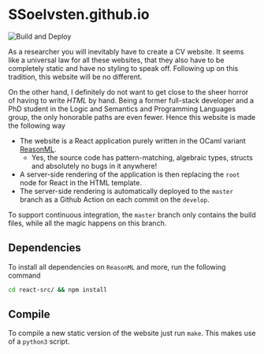 # SSoelvsten.github.io
![Build and Deploy](https://github.com/SSoelvsten/SSoelvsten.github.io/workflows/Build%20and%20Deploy/badge.svg?branch=develop)

As a researcher you will inevitably have to create a CV website. It seems like a
universal law for all these websites, that they also have to be completely
static and have no styling to speak off. Following up on this tradition, this
website will be no different.

On the other hand, I definitely do not want to get close to the sheer horror of
having to write _HTML_ by hand. Being a former full-stack developer and a PhD
student in the Logic and Semantics and Programming Languages group, the only
honorable paths are even fewer. Hence this website is made the following way

- The website is a React application purely written in the OCaml variant
  [ReasonML](https://reasonml.github.io/).
  - Yes, the source code has pattern-matching, algebraic types, structs and
    absolutely no bugs in it anywhere!
- A server-side rendering of the application is then replacing the `root` node
  for React in the HTML template.
- The server-side rendering is automatically deployed to the `master` branch as
  a Github Action on each commit on the `develop`.
  
To support continuous integration, the `master` branch only contains the build
files, while all the magic happens on this branch.
  
## Dependencies
To install all dependencies on `ReasonML` and more, run the following command
```bash
cd react-src/ && npm install
```

## Compile
To compile a new static version of the website just run `make`. This makes use
of a `python3` script.


